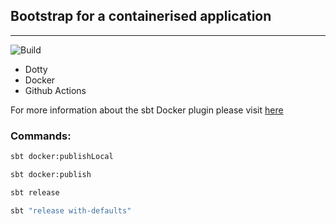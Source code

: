 ## Bootstrap for a containerised application

---

![Build](https://github.com/dpratt747/Scala_Docker_BootStrap/workflows/Build/badge.svg?branch=master&event=push)

* Dotty
* Docker
* Github Actions


For more information about the sbt Docker plugin please visit [here](https://www.scala-sbt.org/sbt-native-packager/formats/docker.html)

### Commands:
```zsh
sbt docker:publishLocal
```

```zsh
sbt docker:publish
```

```zsh
sbt release
```

```zsh
sbt "release with-defaults"
```
